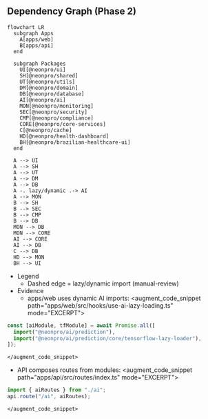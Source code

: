 ## Dependency Graph (Phase 2)

```mermaid
flowchart LR
  subgraph Apps
    A[apps/web]
    B[apps/api]
  end

  subgraph Packages
    UI[@neonpro/ui]
    SH[@neonpro/shared]
    UT[@neonpro/utils]
    DM[@neonpro/domain]
    DB[@neonpro/database]
    AI[@neonpro/ai]
    MON[@neonpro/monitoring]
    SEC[@neonpro/security]
    CMP[@neonpro/compliance]
    CORE[@neonpro/core-services]
    C[@neonpro/cache]
    HD[@neonpro/health-dashboard]
    BH[@neonpro/brazilian-healthcare-ui]
  end

  A --> UI
  A --> SH
  A --> UT
  A --> DM
  A --> DB
  A -. lazy/dynamic .-> AI
  A --> MON
  B --> SH
  B --> SEC
  B --> CMP
  B --> DB
  MON --> DB
  MON --> CORE
  AI --> CORE
  AI --> DB
  C --> DB
  HD --> MON
  BH --> UI
```

- Legend
  - Dashed edge = lazy/dynamic import (manual-review)
- Evidence
  - apps/web uses dynamic AI imports:
    <augment_code_snippet path="apps/web/src/hooks/use-ai-lazy-loading.ts" mode="EXCERPT">
````ts
const [aiModule, tfModule] = await Promise.all([
  import("@neonpro/ai/prediction"),
  import("@neonpro/ai/prediction/core/tensorflow-lazy-loader"),
]);
````
    </augment_code_snippet>
  - API composes routes from modules:
    <augment_code_snippet path="apps/api/src/routes/index.ts" mode="EXCERPT">
````ts
import { aiRoutes } from "./ai";
api.route("/ai", aiRoutes);
````
    </augment_code_snippet>
